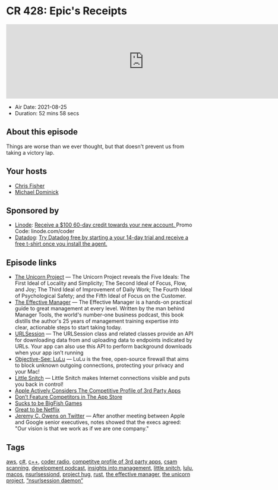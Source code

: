 # CR 428: Epic's Receipts

<iframe src="https://player.fireside.fm/v2/MLf2ZzhC+1Qqe4Y38?theme=dark" width="740" height="200" frameborder="0" scrolling="no"></iframe>

* Air Date: 2021-08-25
* Duration: 52 mins 58 secs

## About this episode

Things are worse than we ever thought, but that doesn't prevent us from taking a victory lap.

## Your hosts
* [Chris Fisher](https://coder.show/hosts/chrislas)
* [Michael Dominick](https://coder.show/hosts/michael)

## Sponsored by

  * [Linode](https://linode.com/coder): [Receive a $100 60-day credit towards your new account. ](https://linode.com/coder) Promo Code: linode.com/coder
  * [Datadog](http://datadog.com/coderradio): [Try Datadog free by starting a your 14-day trial and receive a free t-shirt once you install the agent.](http://datadog.com/coderradio)



## Episode links

  * [The Unicorn Project](https://www.amazon.com/Unicorn-Project-Developers-Disruption-Thriving-ebook/dp/B07QT9QR41 "The Unicorn Project") — The Unicorn Project reveals the Five Ideals: The First Ideal of Locality and Simplicity; The Second Ideal of Focus, Flow, and Joy; The Third Ideal of Improvement of Daily Work; The Fourth Ideal of Psychological Safety; and the Fifth Ideal of Focus on the Customer.
  * [The Effective Manager](https://www.amazon.com/Effective-Manager-Mark-Horstman/dp/1119244609 "The Effective Manager") — The Effective Manager is a hands-on practical guide to great management at every level. Written by the man behind Manager Tools, the world's number-one business podcast, this book distills the author's 25 years of management training expertise into clear, actionable steps to start taking today.
  * [URLSession](https://developer.apple.com/documentation/foundation/urlsession "URLSession") — The URLSession class and related classes provide an API for downloading data from and uploading data to endpoints indicated by URLs. Your app can also use this API to perform background downloads when your app isn’t running
  * [Objective-See: LuLu](https://objective-see.com/products/lulu.html "Objective-See: LuLu") — LuLu is the free, open-source firewall that aims to block unknown outgoing connections, protecting your privacy and your Mac!
  * [Little Snitch](https://www.obdev.at/products/littlesnitch/index.html "Little Snitch") — Little Snitch makes Internet connections visible and puts you back in control!
  * [Apple Actively Considers The Competitive Profile of 3rd Party Apps](https://embed.documentcloud.org/documents/21043919-2012-january-eddy-cue-says-no-promotion-for-shazam/#document/p1 "Apple Actively Considers The Competitive Profile of 3rd Party Apps")
  * [Don’t Feature Competitors in The App Store](https://embed.documentcloud.org/documents/21043936-2016-may-matt-fischer-didnt-want-google-amazon-apps-featured-voiceover-collection/#document/p1 "Don’t Feature Competitors in The App Store")
  * [Sucks to be BigFish Games](https://embed.documentcloud.org/documents/21043923-2011-november-proof-of-made-up-cloud-gaming-big-fish-rules-i-covered-this/#document/p2 "Sucks to be BigFish Games")
  * [Great to be Netflix](https://embed.documentcloud.org/documents/21043962-2018-july-netflix-tried-to-get-lower-than-15-percent-no-tv-app/#document/p1 "Great to be Netflix")
  * [Jeremy C. Owens on Twitter](https://mobile.twitter.com/jowens510/status/1428417681351348224 "Jeremy C. Owens on Twitter") — After another meeting between Apple and Google senior executives, notes showed that the execs agreed: "Our vision is that we work as if we are one company." 



## Tags

[aws](https://coder.show/tags/aws), [c#](https://coder.show/tags/c%23), [c++](https://coder.show/tags/c++), [coder radio](https://coder.show/tags/coder%20radio), [competitve profile of 3rd party apps](https://coder.show/tags/competitve%20profile%20of%203rd%20party%20apps), [csam scanning](https://coder.show/tags/csam%20scanning), [development podcast](https://coder.show/tags/development%20podcast), [insights into management](https://coder.show/tags/insights%20into%20management), [little snitch](https://coder.show/tags/little%20snitch), [lulu](https://coder.show/tags/lulu), [macos](https://coder.show/tags/macos), [nsurlsessiond](https://coder.show/tags/nsurlsessiond), [project hug](https://coder.show/tags/project%20hug), [rust](https://coder.show/tags/rust), [the effective manager](https://coder.show/tags/the%20effective%20manager), [the unicorn project](https://coder.show/tags/the%20unicorn%20project), [“nsurlsession daemon”](https://coder.show/tags/%E2%80%9Cnsurlsession%20daemon%E2%80%9D)